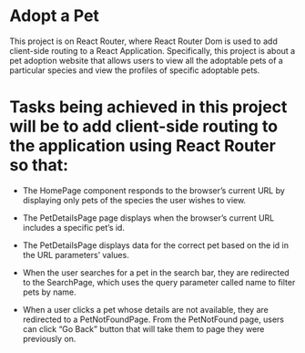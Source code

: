 # Adopt a Pet

This project is on React Router, where React Router Dom is used to add client-side routing to a React Application.
Specifically, this project is about a pet adoption website that allows users to view all the adoptable pets 
of a particular species and view the profiles of specific adoptable pets.

# Tasks being achieved in this project will be to add client-side routing to the application using React Router so that:

* The HomePage component responds to the browser’s current URL by displaying only pets of the species the user wishes to view.

* The PetDetailsPage page displays when the browser’s current URL includes a specific pet’s id.

* The PetDetailsPage displays data for the correct pet based on the id in the URL parameters’ values.

* When the user searches for a pet in the search bar, they are redirected to the SearchPage, 
  which uses the query parameter called name to filter pets by name.
  
* When a user clicks a pet whose details are not available, they are redirected to a PetNotFoundPage.
 From the PetNotFound page, users can click “Go Back” button that will take them to page they were previously on.
